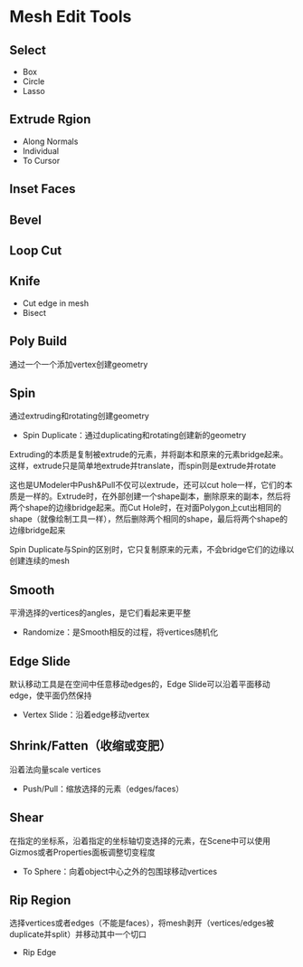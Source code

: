 # Mesh Edit Tools

## Select

- Box
- Circle
- Lasso

## Extrude Rgion

- Along Normals
- Individual
- To Cursor

## Inset Faces

## Bevel

## Loop Cut

## Knife

- Cut edge in mesh
- Bisect

## Poly Build

通过一个一个添加vertex创建geometry

## Spin

通过extruding和rotating创建geometry

- Spin Duplicate：通过duplicating和rotating创建新的geometry

Extruding的本质是复制被extrude的元素，并将副本和原来的元素bridge起来。这样，extrude只是简单地extrude并translate，而spin则是extrude并rotate

这也是UModeler中Push&Pull不仅可以extrude，还可以cut hole一样，它们的本质是一样的。Extrude时，在外部创建一个shape副本，删除原来的副本，然后将两个shape的边缘bridge起来。而Cut Hole时，在对面Polygon上cut出相同的shape（就像绘制工具一样），然后删除两个相同的shape，最后将两个shape的边缘bridge起来

Spin Duplicate与Spin的区别时，它只复制原来的元素，不会bridge它们的边缘以创建连续的mesh

## Smooth

平滑选择的vertices的angles，是它们看起来更平整

- Randomize：是Smooth相反的过程，将vertices随机化

## Edge Slide

默认移动工具是在空间中任意移动edges的，Edge Slide可以沿着平面移动edge，使平面仍然保持

- Vertex Slide：沿着edge移动vertex

## Shrink/Fatten（收缩或变肥）

沿着法向量scale vertices

- Push/Pull：缩放选择的元素（edges/faces）

## Shear

在指定的坐标系，沿着指定的坐标轴切变选择的元素，在Scene中可以使用Gizmos或者Properties面板调整切变程度

- To Sphere：向着object中心之外的包围球移动vertices

## Rip Region

选择vertices或者edges（不能是faces），将mesh剥开（vertices/edges被duplicate并split）并移动其中一个切口

- Rip Edge

